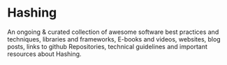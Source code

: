 # Hashing

An ongoing & curated collection of awesome software best practices and techniques, libraries and frameworks, E-books and videos, websites, blog posts, links to github Repositories, technical guidelines and important resources about Hashing.
